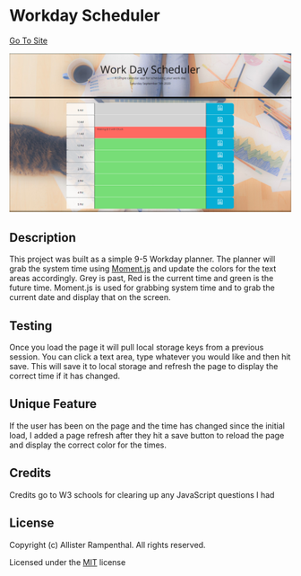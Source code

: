 # Workday Scheduler

[Go To Site](https://daysloth.github.io/WorkDayScheduler/)

![Work Day Scheduler](./assets/img/Capture.PNG)

## Description 

This project was built as a simple 9-5 Workday planner. The planner will grab the system time using [Moment.js](https://momentjs.com) and update the colors for the text areas accordingly. Grey is past, Red is the current time and green is the future time. Moment.js is used for grabbing system time and to grab the current date and display that on the screen.

## Testing

Once you load the page it will pull local storage keys from a previous session. You can click a text area, type whatever you would like and then hit save. This will save it to local storage and refresh the page to display the correct time if it has changed.

## Unique Feature

If the user has been on the page and the time has changed since the initial load, I added a page refresh after they hit a save button to reload the page and display the correct color for the times.

## Credits

Credits go to W3 schools for clearing up any JavaScript questions I had

## License

Copyright (c) Allister Rampenthal. All rights reserved.

Licensed under the [MIT](https://choosealicense.com/licenses/mit/) license
